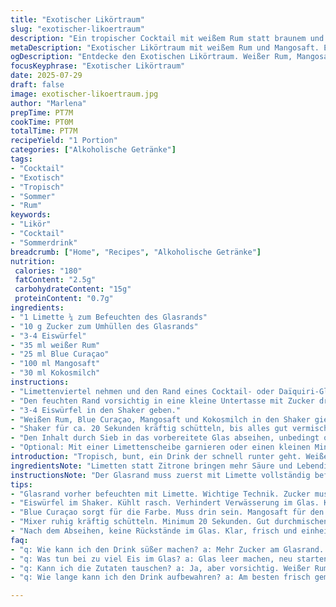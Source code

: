 ```yaml
---
title: "Exotischer Likörtraum"
slug: "exotischer-likoertraum"
description: "Ein tropischer Cocktail mit weißem Rum statt braunem und Limettensaft anstelle von Zitronenquadrat. Die blaue Farbe stammt von Blue Curaçao, ergänzt durch Mangosaft statt Ananassaft. Kokosmilch bleibt, die Zuckermenge leicht reduziert. Glasrand mit Limettensaft benetzt, Zucker dran, umrandet zum Givrieren. Eis im Shaker, kräftig schütteln, ohne Eis ins Glas abgießen. Erfrischend, fruchtig, exotisch, leicht verändert im Vergleich zum traditionellen Tahiti Drink."
metaDescription: "Exotischer Likörtraum mit weißem Rum und Mangosaft. Ein erfrischender Cocktail mit tropischem Flair."
ogDescription: "Entdecke den Exotischen Likörtraum. Weißer Rum, Mangosaft und Blue Curaçao in einem Drink, der Laune macht."
focusKeyphrase: "Exotischer Likörtraum"
date: 2025-07-29
draft: false
image: exotischer-likoertraum.jpg
author: "Marlena"
prepTime: PT7M
cookTime: PT0M
totalTime: PT7M
recipeYield: "1 Portion"
categories: ["Alkoholische Getränke"]
tags:
- "Cocktail"
- "Exotisch"
- "Tropisch"
- "Sommer"
- "Rum"
keywords:
- "Likör"
- "Cocktail"
- "Sommerdrink"
breadcrumb: ["Home", "Recipes", "Alkoholische Getränke"]
nutrition: 
 calories: "180"
 fatContent: "2.5g"
 carbohydrateContent: "15g"
 proteinContent: "0.7g"
ingredients:
- "1 Limette ¼ zum Befeuchten des Glasrands"
- "10 g Zucker zum Umhüllen des Glasrands"
- "3-4 Eiswürfel"
- "35 ml weißer Rum"
- "25 ml Blue Curaçao"
- "100 ml Mangosaft"
- "30 ml Kokosmilch"
instructions:
- "Limettenviertel nehmen und den Rand eines Cocktail- oder Daïquiri-Glases anfeuchten."
- "Den feuchten Rand vorsichtig in eine kleine Untertasse mit Zucker drücken, so dass der Rand schön ummantelt wird."
- "3-4 Eiswürfel in den Shaker geben."
- "Weißen Rum, Blue Curaçao, Mangosaft und Kokosmilch in den Shaker gießen."
- "Shaker für ca. 20 Sekunden kräftig schütteln, bis alles gut vermischt und gut gekühlt ist."
- "Den Inhalt durch Sieb in das vorbereitete Glas abseihen, unbedingt ohne die Eiswürfel."
- "Optional: Mit einer Limettenscheibe garnieren oder einen kleinen Minzzweig dazugeben."
introduction: "Tropisch, bunt, ein Drink der schnell runter geht. Weißer Rum statt brauner Rum. Zitrone gegen Limette, weil Limette mehr Punch bringt. Mangosaft ersetzt Ananas. Blue Curaçao bleibt blau. Kokosmilch ist ein Muss, gibt die Cremigkeit. Glas randet man mit Zucker ein, damit die Süße am Anfang knallt. Eiswürfel im Shaker, nicht im Glas. Schütteln, abgießen. Kein Warten, kein Rühren. Fertig in wenigen Minuten. Die Süße softer, der Alkohol ein Hauch weniger. Duft von Kokos und Mango mischt sich mit Limettenfrische. Exotischer Sommer im Glas. Ein kleiner Twist, nicht zu viel. Ein Drink, der nervt nicht, sondern macht Laune. Für denjenigen, der keine braune Rum mag. Oder Ananas tauscht. Experimentierfreudig, farbenfroh, lebendig. Schnell gemacht, schnell weg. Kein Schnickschnack, nur Geschmack und Farbe. So trinkt man Karibik im Kopf. Draußen kalt? Egal. Innen Sonne."
ingredientsNote: "Limetten statt Zitrone bringen mehr Säure und Lebendigkeit. Zucker am Glasrand sorgt für den süßen Biss direkt beim ersten Schluck. Weißer Rum ist klarer, leichter, lenkt nur minimal vom Fruchtgeschmack ab. Mangosaft ersetzt die süße Spitze der Ananas, lässt den Drink samtiger wirken. Blue Curaçao bringt die intensive blaue Farbe, ohne es zu ersetzen. Kokosmilch bleibt erhalten für die cremige Textur. Eiswürfel im Shaker kühlen schnell, verhindern Verwässerung im Glas. Zucker am Rand am besten feiner Kristallzucker, damit er gut haftet. Frische Limetten immer bevorzugen, die intensiv duften. Mengen leicht angepasst, um insgesamt ein harmonisches Verhältnis zu bekommen. Keine Nüsse, kein Gluten, veganfreundlich. Kein Milchprodukt außer der pflanzlichen Kokosmilch. Zutaten gut abmessen, so bleibt der Geschmack gleichbleibend. Einfach für zu Hause. Spezielle Tropfen muss man nicht ersetzen, Blue Curaçao ist ein Muss für Farbe. Wichtig: Keine Eismenge im Glas beim Servieren, sonst läuft der Drink zu schnell auseinander."
instructionsNote: "Der Glasrand muss zuerst mit Limette vollständig befeuchtet werden, sonst haftet der Zucker kaum. Zucker in einem kleinen Teller oder Untertasse ausbreiten. Rand darüber leicht andrücken, nicht drücken bis Glas bricht. Eiswürfel in den Shaker, dann flüssige Bestandteile. Kräftig schütteln für mindestens 15 bis 25 Sekunden, die Temperaturabsenkung ist wichtig. Nicht nur kurz mixen. Danach den Inhalt durch feines Sieb ins Glas abgießen, Eis im Shaker lassen. Eiswürfel im Glas kühlen zwar, verwässern aber das Getränk und verändern das Geschmackserlebnis. Auf Garnitur verzichten oder leicht mit Limettenscheibe/Minzzweig dekorieren, damit der Geruch das Erlebnis abrundet. Für beste Wirkung gut gekühlte Zutaten verwenden. Frische Mangosaft ist besser als Konzentrat. Kokosmilch vor Gebrauch schütteln. Vorsichtig beim Abmessen, das Gleichgewicht ist wichtig. Einfach, schnell, effektiv. Keine komplizierten Schritte, so bleibt der Drink stabil. Wenn es schnell gehen muss, den Glasrand eher weglassen. Die Technik beim Givrieren erfordert Fingerspitzengefühl. Gleiche Reihenfolge unbedingt einhalten: Zuerst Glas vorbereiten, dann Eis, dann Mix, dann shaken, dann abseihen. Mehr ist nicht nötig. Ein Hauch von Kreativität darf bleiben, z.B. etwas Minze ins Glassinnere drücken, aber nicht zu viel. Trinktemperatur zwischen 5 und 8 Grad Celsius, sonst verliert das Aroma an Kraft."
tips:
- "Glasrand vorher befeuchten mit Limette. Wichtige Technik. Zucker muss haften. Feiner Kristallzucker ist optimal. Rand ins Zucker drücken. Das sorgt für süßen Biss direkt beim ersten Schluck. Frische Limetten verwenden, die drücken intensiv. Wurst von den Limetten ist sehr wichtig."
- "Eiswürfel im Shaker. Kühlt rasch. Verhindert Verwässerung im Glas. Kein Eis im Glas. Sonst Drink wird wässrig. Geschmack leidet. Gut abmessen. Zutaten genau. Jeder Milliliter zählt hier. Ein harmonisches Verhältnis erreichen. Experimentieren erlaubt, jedoch in Maßen."
- "Blue Curaçao sorgt für die Farbe. Muss drin sein. Mangosaft für den fruchtigen Kern. Alternativen sind schön, aber nicht immer sinnvoll. Kokosmilch ist wichtig für die Cremigkeit. Vor Gebrauch gut schütteln nicht vergessen. Immer gut gekühlte Zutaten verwenden für besten Geschmack."
- "Mixer ruhig kräftig schütteln. Minimum 20 Sekunden. Gut durchmischen. Alles einheitlich kalt. Nur kurz mixen ist nicht genug. Eiskalt servieren zwischen 5 und 8 Grad Celsius. Aroma bleibt stark. Nach der Zubereitung eventuell mit Minze dekorieren. Aber nicht überladen."
- "Nach dem Abseihen, keine Rückstände im Glas. Klar, frisch und einheitlich. Warten nicht nötig, sofort genießen. Optimal auch für den Garten oder eine Party. Zubereitung schnell und direkt. Kaum Vorbereitung. Limette, Zucker, Eis, Mixen, Abseihen. Mehr braucht es nicht."
faq:
- "q: Wie kann ich den Drink süßer machen? a: Mehr Zucker am Glasrand. Oder einfach mehr Mangosaft. Der Rum bleibt klar. Drink wird fruchtiger. Aber süß muss auch passen."
- "q: Was tun bei zu viel Eis im Glas? a: Glas leer machen, neu starten. Oder einfach Eis im Shaker lassen. Drink bleibt besser. Letztendlich Geschmack ist entscheidend."
- "q: Kann ich die Zutaten tauschen? a: Ja, aber vorsichtig. Weißer Rum kann vielleicht wegfallen. Aber dann fehlt der Geschmack. Mangosaft ist essentiell. Ananas ist keine Option."
- "q: Wie lange kann ich den Drink aufbewahren? a: Am besten frisch gemacht. Aber auch einen Tag möglich. Gekühlt aufbewahren. Geschmack verändert sich, kann aber auch spannend sein. Eher nicht zu lange lagern."

---
```

